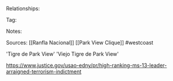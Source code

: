 
Relationships:

Tag:

Notes:

Sources:
[[Ranfla Nacional]]
[[Park View Clique]]
#westcoast 

'Tigre de Park View'
'Viejo Tigre de Park View'

https://www.justice.gov/usao-edny/pr/high-ranking-ms-13-leader-arraigned-terrorism-indictment

